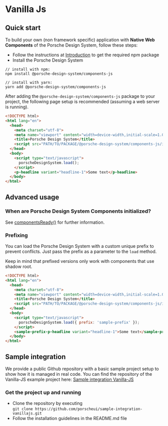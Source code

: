 # Vanilla Js

## Quick start
To build your own (non framework specific) application with **Native Web Components** of the Porsche Design System, follow these steps:

* Follow the instructions at [Introduction](#/start-coding/introduction) to get the required npm package
* Install the Porsche Design System

```shell script
// install with npm:
npm install @porsche-design-system/components-js

// install with yarn:
yarn add @porsche-design-system/components-js
```

After adding the `@porsche-design-system/components-js` package to your project, the following page setup is recommended (assuming a web server is running).

```html
<!DOCTYPE html>
<html lang="en">
  <head>
    <meta charset="utf-8">
    <meta name="viewport" content="width=device-width,initial-scale=1.0">
    <title>Porsche Design System</title>
    <script src="PATH/TO/PACKAGE/@porsche-design-system/components-js/index.js"></script>
  </head>
  <body>
    <script type="text/javascript">
      porscheDesignSystem.load();
    </script>
    <p-headline variant="headline-1">Some text</p-headline>
  </body>
</html>
``` 

## Advanced usage

### When are Porsche Design System Components initialized?
See [componentsReady()](#/helpers/components-ready) for further information.

### Prefixing
You can load the Porsche Design System with a custom unique prefix to prevent conflicts. Just pass the prefix as a parameter to the `load` method.

Keep in mind that prefixed versions only work with components that use shadow root.

```html
<!DOCTYPE html>
<html lang="en">
  <head>
    <meta charset="utf-8">
    <meta name="viewport" content="width=device-width,initial-scale=1.0">
    <title>Porsche Design System</title>
    <script src="PATH/TO/PACKAGE/@porsche-design-system/components-js/index.js"></script>
  </head>
  <body>
    <script type="text/javascript">
      porscheDesignSystem.load({ prefix: 'sample-prefix' });
    </script>
    <sample-prefix-p-headline variant="headline-1">Some text</sample-prefix-p-headline>
  </body>
</html>
```

## Sample integration
We provide a public Github repository with a basic sample project setup to show how it is managed in real code.
You can find the repository of the Vanilla-JS example project here: [Sample integration Vanilla-JS](https://github.com/porscheui/sample-integration-vanillajs)

### Get the project up and running
* Clone the repository by executing  
`git clone https://github.com/porscheui/sample-integration-vanillajs.git`
* Follow the installation guidelines in the README.md file